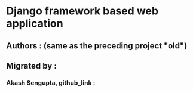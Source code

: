 # Django framework based web application
## Authors : (same as the preceding project "old")
## Migrated by : 
### Akash Sengupta, github_link :
